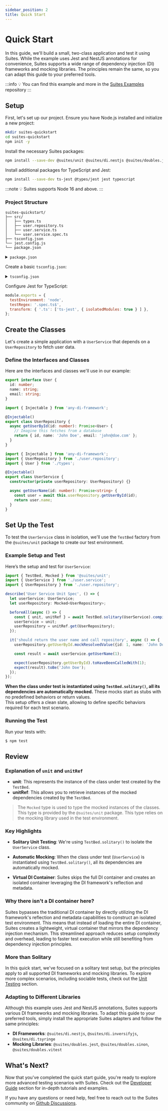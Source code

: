 ```yaml
---
sidebar_position: 2
title: Quick Start
---
```


# Quick Start

In this guide, we'll build a small, two-class application and test it using Suites. While the example uses Jest and
NestJS annotations for convenience, Suites supports a wide range of dependency injection (DI) frameworks and mocking
libraries. The principles remain the same, so you can adapt this guide to your preferred tools.

:::info
:bulb: You can find this example and more in the [Suites Examples](https://github.com/suites-dev/examples) repository
:::

## Setup

First, let's set up our project. Ensure you have Node.js installed and initialize a new project:

```bash
mkdir suites-quickstart
cd suites-quickstart
npm init -y
```

Install the necessary Suites packages:

```bash
npm install --save-dev @suites/unit @suites/di.nestjs @suites/doubles.jest
```

Install additional packages for TypeScript and Jest:

```bash
npm install --save-dev ts-jest @types/jest jest typescript
```

:::note
:bulb: Suites supports Node 16 and above.
:::

### Project Structure

```plaintext
suites-quickstart/
├── src/
│   ├── types.ts
│   ├── user.repository.ts
│   ├── user.service.ts
│   └── user.service.spec.ts
├── tsconfig.json
└── jest.config.js
└── package.json
```

<details>
  <summary><code>package.json</code></summary>

  ```json
  {
    "name": "suites-nestjs-jest-example",
    "private": true,
    "scripts": {
      "test": "jest"
    },
    "dependencies": {
      "@nestjs/common": "^10.3.10",
      "@nestjs/core": "^10.3.10",
      "reflect-metadata": "^0.1.13",
      "rxjs": "^7.8.1"
    },
    "devDependencies": {
      "@suites/unit": "^3.0.0-alpha.2",
      "@suites/di.nestjs": "^3.0.0-alpha.2",
      "@suites/doubles.jest": "^3.0.0-alpha.2",
      "jest": "^29.7.0",
      "ts-jest": "^29.1.5",
      "typescript": "^5.5.3"
    }
  }
  ```
</details>

Create a basic `tsconfig.json`:

<details>
  <summary><code>tsconfig.json</code></summary>

```json
{
  "compilerOptions": {
    "target": "es2020",
    "types": ["node", "jest"],
    "module": "commonjs",
    "noEmit": true,
    "experimentalDecorators": true,
    "emitDecoratorMetadata": true,
    "moduleResolution": "node"
  }
}
```

</details>

Configure Jest for TypeScript:

```javascript title="jest.config.js"
module.exports = {
  testEnvironment: 'node',
  testRegex: '.spec.ts$',
  transform: { '.ts': ['ts-jest', { isolatedModules: true } ] },
};
```

## Create the Classes

Let's create a simple application with a `UserService` that depends on a `UserRepository` to fetch user data.

### Define the Interfaces and Classes

Here are the interfaces and classes we'll use in our example:

```typescript title="types.ts"
export interface User {
  id: number;
  name: string;
  email: string;
}
```

```typescript title="user.repository.ts"
import { Injectable } from 'any-di-framework';

@Injectable()
export class UserRepository {
  async getUserById(id: number): Promise<User> {
    // Imagine this fetches from a database
    return { id, name: 'John Doe', email: 'john@doe.com' };
  }
}
```

```typescript title="user.service.ts"
import { Injectable } from 'any-di-framework';
import { UserRepository } from './user.repository';
import { User } from './types';

@Injectable()
export class UserService {
  constructor(private userRepository: UserRepository) {}

  async getUserName(id: number): Promise<string> {
    const user = await this.userRepository.getUserById(id);
    return user.name;
  }
}
```

## Set Up the Test

To test the `UserService` class in isolation, we'll use the `TestBed` factory from the `@suites/unit` package to create
our test environment.

### Example Setup and Test

Here’s the setup and test for `UserService`:

```typescript title="user.service.spec.ts" {1,7,10-12}
import { TestBed, Mocked } from '@suites/unit';
import { UserService } from './user.service';
import { UserRepository } from './user.repository';

describe('User Service Unit Spec', () => {
  let userService: UserService;
  let userRepository: Mocked<UserRepository>;

  beforeAll(async () => {
    const { unit, unitRef } = await TestBed.solitary(UserService).compile();
    userService = unit;
    userRepository = unitRef.get(UserRepository);
  });

  it('should return the user name and call repository', async () => {
    userRepository.getUserById.mockResolvedValue({id: 1, name: 'John Doe'});

    const result = await userService.getUserName(1);

    expect(userRepository.getUserById).toHaveBeenCalledWith(1);
    expect(result).toBe('John Doe');
  });
});
```

**When the class under test is instantiated using `TestBed.solitary()`, all its dependencies are automatically mocked.**
These mocks start as stubs with no predefined behaviors or return values. \
This setup offers a clean slate, allowing to define specific behaviors required for each test scenario.

### Running the Test
Run your tests with:

```bash
$ npm test
```

## Review

### Explanation of `unit` and `unitRef`

- **unit**: This represents the instance of the class under test created by the `TestBed`.
- **unitRef**: This allows you to retrieve instances of the mocked dependencies created by the `TestBed`.

> The `Mocked` type is used to type the mocked instances of the classes. This type is provided by the `@suites/unit` package. This type relies on the mocking library used in the test environment.


### Key Highlights

- **Solitary Unit Testing**: We're using `TestBed.solitary()` to isolate the `UserService` class.

- **Automatic Mocking**: When the class under test (`UserService`) is instantiated using `TestBed.solitary()`,
  all its dependencies are automatically mocked.

- **Virtual DI Container**: Suites skips the full DI container and creates an isolated container leveraging the DI
  framework's reflection and metadata.

### Why there isn't a DI container here?

Suites bypasses the traditional DI container by directly utilizing the DI framework's reflection and metadata
capabilities to construct an isolated test environment. This means that instead of loading the entire DI container,
Suites creates a lightweight, virtual container that mirrors the dependency injection mechanism. This streamlined
approach reduces setup complexity and overhead, leading to faster test execution while still benefiting from dependency
injection principles.

### More than Solitary

In this quick start, we've focused on a solitary test setup, but the principles apply to all supported DI frameworks
and mocking libraries. To explore more complex scenarios, including sociable tests, check out the
[Unit Testing](/docs/unit-tests) section.

### Adapting to Different Libraries

Although this example uses Jest and NestJS annotations, Suites supports various DI frameworks and mocking libraries. To
adapt this guide to your preferred tools, simply install the appropriate Suites adapters and follow the same principles:

- **DI Frameworks**: `@suites/di.nestjs`, `@suites/di.inversifyjs`, `@suites/di.tsyringe`
- **Mocking Libraries**: `@suites/doubles.jest`, `@suites/doubles.sinon`, `@suites/doubles.vitest`

## What's Next?

Now that you've completed the quick start guide, you're ready to explore more advanced testing scenarios with Suites.
Check out the [Developer Guide](/docs/guides) section for in-depth tutorials and examples.

If you have any questions or need help, feel free to reach out to the Suites community
on [Github Discussions](https://github.com/suites-dev/suites).